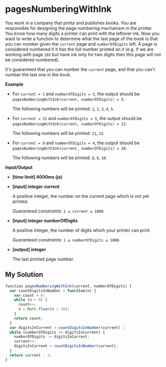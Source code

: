 # pagesNumberingWithInk
﻿You work in a company that prints and publishes books. You are responsible for designing the page numbering mechanism in the printer. You know how many digits a printer can print with the leftover ink. Now you want to write a function to determine what the last page of the book is that you can number given the `current` page and `numberOfDigits` left. A page is considered numbered if it has the full number printed on it (e.g. if we are working with page `102` but have ink only for two digits then this page will not be considered numbered).

It's guaranteed that you can number the `current` page, and that you can't number the last one in the book.

**Example**

*   For `current = 1` and `numberOfDigits = 5`, the output should be
    `pagesNumberingWithInk(current, numberOfDigits) = 5`.

    The following numbers will be printed: `1`, `2`, `3`, `4`, `5`.

*   For `current = 21` and `numberOfDigits = 5`, the output should be
    `pagesNumberingWithInk(current, numberOfDigits) = 22`.

    The following numbers will be printed: `21`, `22`.

*   For `current = 8` and `numberOfDigits = 4`, the output should be
    `pagesNumberingWithInk(current, numberOfDigits) = 10`.

    The following numbers will be printed: `8`, `9`, `10`.

**Input/Output**

*   **[time limit] 4000ms (js)**

*   **[input] integer current**

    A positive integer, the number on the current page which is not yet printed.

    _Guaranteed constraints:_
    `1 ≤ current ≤ 1000`.

*   **[input] integer numberOfDigits**

    A positive integer, the number of digits which your printer can print.

    _Guaranteed constraints:_
    `1 ≤ numberOfDigits ≤ 1000`.

*   **[output] integer**

    The last printed page number.


## My Solution
```javascript
﻿function pagesNumberingWithInk(current, numberOfDigits) {
  var countDigitsInNumber = function(n) {
    var count = 0;
    while (n > 0) {
      count++;
      n = Math.floor(n / 10);
    }
    return count;
  }
  var digitsInCurrent = countDigitsInNumber(current) ;
  while (numberOfDigits >= digitsInCurrent) {
    numberOfDigits -= digitsInCurrent;
    current++;
    digitsInCurrent = countDigitsInNumber(current);
  }
  return current - 1;
}
​
```
